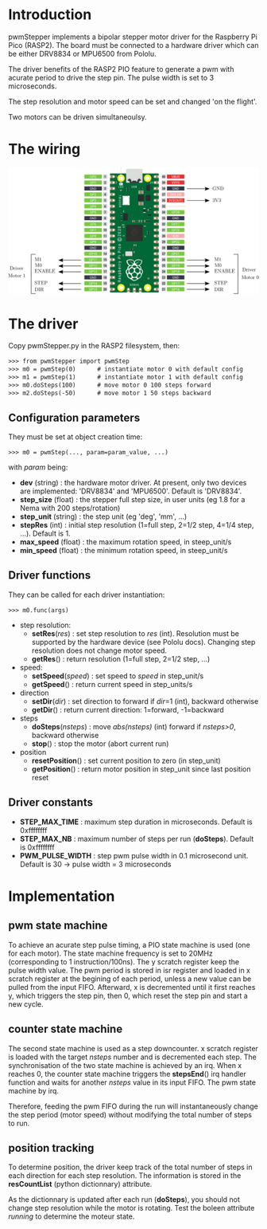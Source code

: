 # Introduction

pwmStepper implements a bipolar stepper motor driver for the Raspberry Pi Pico (RASP2). The board must be connected to a hardware driver which can be either DRV8834 or MPU6500 from Pololu.

The driver benefits of the RASP2 PIO feature to generate a pwm with acurate period to drive the step pin. The pulse width is set to 3 microseconds.

The step resolution and motor speed can be set and changed 'on the flight'.

Two motors can be driven simultaneoulsy.

# The wiring

<p align="center">
    <img src="./wiring.png" width=600">
<p/>

# The driver

Copy pwmStepper.py in the RASP2 filesystem, then:

    >>> from pwmStepper import pwmStep
    >>> m0 = pwmStep(0)      # instantiate motor 0 with default config
    >>> m1 = pwmStep(1)      # instantiate motor 1 with default config
    >>> m0.doSteps(100)      # move motor 0 100 steps forward
    >>> m2.doSteps(-50)      # move motor 1 50 steps backward

## Configuration parameters

They must be set at object creation time:

    >>> m0 = pwmStep(..., param=param_value, ...)

with *param* being:

- __dev__ (string) : the hardware motor driver. At present, only two devices are implemented: 'DRV8834' and 'MPU6500'. Default is 'DRV8834'.
- __step_size__ (float) : the stepper full step size, in user units (eg 1.8 for a Nema with 200 steps/rotation)
- __step_unit__ (string) : the step unit (eg 'deg', 'mm', ...)
- __stepRes__ (int) : initial step resolution (1=full step, 2=1/2 step, 4=1/4 step, ...). Default is 1.
- __max_speed__ (float) : the maximum rotation speed, in steep_unit/s
- __min_speed__ (float) : the minimum rotation speed, in steep_unit/s

## Driver functions

They can be called for each driver instantiation:

    >>> m0.func(args)

- step resolution:
  - __setRes__(*res*) : set step resolution to *res* (int). Resolution must be supported by the hardware device (see Pololu docs). Changing step resolution does not change motor speed. 
  - __getRes__() : return resolution (1=full step, 2=1/2 step, ...)
- speed:
  - __setSpeed__(*speed*) : set speed to *speed* in step_unit/s
  - __getSpeed__() : return current speed in step_units/s
- direction
  - __setDir__(*dir*) : set direction to forward if *dir*=1 (int), backward otherwise
  - __getDir__() : return current direction: 1=forward, -1=backward
- steps
  - __doSteps__(*nsteps*) : move *abs(nsteps)* (int) forward if *nsteps>0*, backward otherwise
  - __stop__() : stop the motor (abort current run)
- position
  - __resetPosition__() : set current position to zero (in step_unit)
  - __getPosition__() : return motor position in step_unit since last position reset
 
## Driver constants

- __STEP_MAX_TIME__ : maximum step duration in microseconds. Default is 0xffffffff
- __STEP_MAX_NB__ : maximum number of steps per run (__doSteps__). Default is 0xffffffff
- __PWM_PULSE_WIDTH__ : step pwm pulse width in 0.1 microsecond unit. Default is 30 -> pulse width = 3 microseconds


# Implementation

## pwm state machine

To achieve an acurate step pulse timing, a PIO state machine is used (one for each motor). The state machine frequency is set to 20MHz (corresponding to 1 instruction/100ns). The y scratch register keep the pulse width value. The pwm period is stored in isr register and loaded in x scratch register at the begining of each period, unless a new value can be pulled from the input FIFO. Afterward, x is decremented until it first reaches y, which triggers the step pin, then 0, which reset the step pin and start a new cycle.

## counter state machine

The second state machine is used as a step downcounter. x scratch register is loaded with the target *nsteps* number and is decremented each step. The synchronisation of the two state machine is achieved by an irq. When x reaches 0, the counter state machine triggers the __stepsEnd__() irq handler function and waits for another *nsteps* value in its input FIFO. The pwm state machine by irq.

Therefore, feeding the pwm FIFO during the run will instantaneously change the step period (motor speed) without modifying the total number of steps to run.

## position tracking

To determine position, the driver keep track of the total number of steps in each direction for each step resolution. The information is stored in the __resCountList__ (python dictionnary) attribute. 

As the dictionnary is updated after each run (__doSteps__), you should not change step resolution while the motor is rotating. Test the boleen attribute *running* to determine the moteur state.
